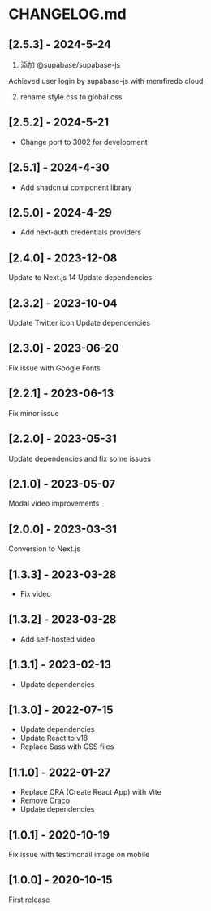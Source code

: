 # CHANGELOG.md

## [2.5.3] - 2024-5-24

1. 添加 @supabase/supabase-js

Achieved user login by supabase-js with memfiredb cloud 

2. rename style.css to global.css


## [2.5.2] - 2024-5-21

- Change port to 3002 for development

## [2.5.1] - 2024-4-30

- Add shadcn ui component library

## [2.5.0] - 2024-4-29

- Add next-auth credentials providers

## [2.4.0] - 2023-12-08

Update to Next.js 14
Update dependencies

## [2.3.2] - 2023-10-04

Update Twitter icon
Update dependencies

## [2.3.0] - 2023-06-20

Fix issue with Google Fonts

## [2.2.1] - 2023-06-13

Fix minor issue

## [2.2.0] - 2023-05-31

Update dependencies and fix some issues

## [2.1.0] - 2023-05-07

Modal video improvements

## [2.0.0] - 2023-03-31

Conversion to Next.js

## [1.3.3] - 2023-03-28

- Fix video

## [1.3.2] - 2023-03-28

- Add self-hosted video

## [1.3.1] - 2023-02-13

- Update dependencies

## [1.3.0] - 2022-07-15

- Update dependencies
- Update React to v18
- Replace Sass with CSS files

## [1.1.0] - 2022-01-27

- Replace CRA (Create React App) with Vite
- Remove Craco
- Update dependencies

## [1.0.1] - 2020-10-19

Fix issue with testimonail image on mobile

## [1.0.0] - 2020-10-15

First release
